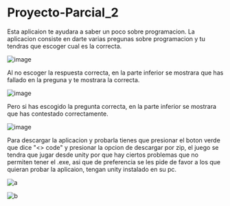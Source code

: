 # Proyecto-Parcial_2

Esta aplicaion te ayudara a saber un poco sobre programacion.
La aplicacion consiste en darte varias pregunas sobre programacion y tu tendras que escoger cual es la correcta.

![image](https://github.com/Daniel5123/Proyecto-Parcial_2/assets/156048599/77ff453b-3833-4ce4-93a8-73fadc629946)

Al no escoger la respuesta correcta, en la parte inferior se mostrara que has fallado en la preguna y te mostrara la correcta.

![image](https://github.com/Daniel5123/Proyecto-Parcial_2/assets/156048599/69b4c2f0-8528-4216-a991-8a8963738e74)

Pero si has escogido la pregunta correcta, en la parte inferior se mostrara que has contestado correctamente.

![image](https://github.com/Daniel5123/Proyecto-Parcial_2/assets/156048599/835c443d-383f-4362-a6ba-4db03d58b294)


Para descargar la aplicacion y probarla tienes que presionar el boton verde que dice "<> code" y presionar la opcion de descargar por zip, el juego se tendra que jugar desde unity por que hay ciertos problemas que no permiten tener el .exe, asi que de preferencia se les pide de favor a los que quieran probar la aplicaion, tengan unity instalado en su pc.


![a](https://github.com/Daniel5123/Proyecto-Parcial_2/assets/156048599/bc43d7f6-4dd5-45c5-86aa-9795c18701bc)


![b](https://github.com/Daniel5123/Proyecto-Parcial_2/assets/156048599/e724deaa-7f8c-4a44-9077-83fa8550c111)
